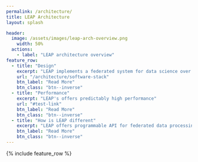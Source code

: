 ```yaml
---
permalink: /architecture/
title: LEAP Architecture
layout: splash

header:
  image: /assets/images/leap-arch-overview.png
    width: 50%
  actions:
    - label: "LEAP architecture overview"
feature_row:
  - title: "Design"
    excerpt: "LEAP implements a federated system for data science over health data"
    url: "/architecture/software-stack"
    btn_label: "Read More"
    btn_class: "btn--inverse"
  - title: "Performance"
    excerpt: "LEAP's offers predictably high performance"
    url: "#test-link"
    btn_label: "Read More"
    btn_class: "btn--inverse"    
  - title: "How is LEAP different"
    excerpt: "LEAP offers programmable API for federated data processing and natively support differential privacy"
    btn_label: "Read More"
    btn_class: "btn--inverse"
---
```


{% include feature_row %}
